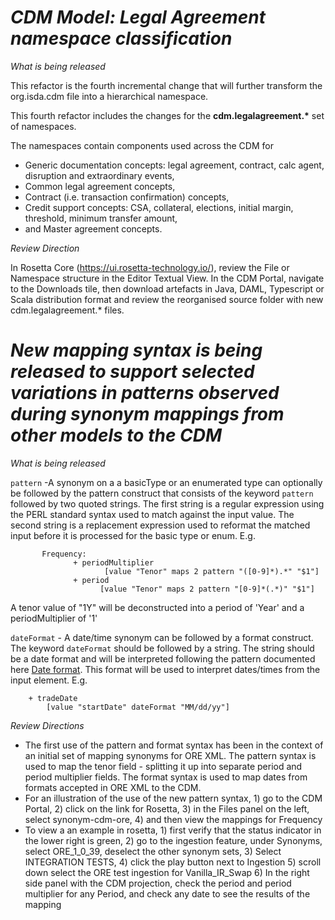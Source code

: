 # *CDM Model: Legal Agreement namespace classification*

_What is being released_

This refactor is the fourth incremental change that will further transform the org.isda.cdm file into a hierarchical namespace.

This fourth refactor includes the changes for the __cdm.legalagreement.*__ set of namespaces.

The namespaces contain components used across the CDM for 
* Generic documentation concepts: legal agreement, contract, calc agent, disruption and extraordinary events,
* Common legal agreement concepts,
* Contract (i.e. transaction confirmation) concepts, 
* Credit support concepts: CSA, collateral, elections, initial margin, threshold, minimum transfer amount,
* and Master agreement concepts.

_Review Direction_

In Rosetta Core (https://ui.rosetta-technology.io/), review the File or Namespace structure in the Editor Textual View. In the CDM Portal, 
navigate to the Downloads tile, then download artefacts in Java, DAML, Typescript or Scala distribution format and review the reorganised source folder with new cdm.legalagreement.* files.

# *New mapping syntax is being released to support selected variations in patterns observed during synonym mappings from other models to the CDM*

_What is being released_

`pattern` -A synonym on a a basicType or an enumerated type can optionally be followed by the pattern construct that consists of the keyword `pattern` followed by two quoted strings. 
The first string is a regular expression using the PERL standard syntax used to match against the input value. The second string is a replacement expression used to reformat the matched input before it is processed for the basic type or enum. E.g.
```
       Frequency:
              + periodMultiplier
                     [value "Tenor" maps 2 pattern "([0-9]*).*" "$1"]
              + period
					[value "Tenor" maps 2 pattern "[0-9]*(.*)" "$1"]
```
A tenor value of "1Y" will be deconstructed into a period of 'Year' and a periodMultiplier of '1'

`dateFormat` - A date/time synonym can be followed by a format construct. The keyword `dateFormat` should be followed by a string. 
The string should be a date format and will be interpreted following the pattern documented here [Date format](https://docs.oracle.com/javase/8/docs/api/java/time/format/DateTimeFormatter.html). This format will be used to interpret dates/times from the input element.
E.g.
```
	+ tradeDate
		[value "startDate" dateFormat "MM/dd/yy"]
```
_Review Directions_

 - The first use of the pattern and format syntax has been in the context of an initial set of mapping synonyms for ORE XML.  The pattern syntax is used to map the tenor field - splitting it up into separate period and period multiplier fields. The format syntax is used to map dates from formats accepted in ORE XML to the CDM. 
 - For an illustration of the use of the new pattern syntax, 1) go to the CDM Portal, 2) click on the link for Rosetta, 3) in the Files panel on the left, select synonym-cdm-ore, 4) and then view the mappings for Frequency 
 - To view a an example in rosetta, 1) first verify that the status indicator in the lower right is green, 2) go to the ingestion feature, under Synonyms, select ORE_1_0_39,  deselect the other synonym sets, 3) Select INTEGRATION TESTS, 4) click the play button next to Ingestion 5) scroll down select the ORE test ingestion for Vanilla_IR_Swap 6) In the right side panel with the CDM projection, check the period and period multiplier for any Period, and check any date to see the results of the mapping
